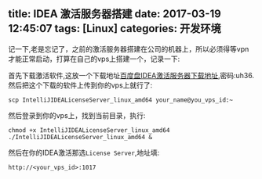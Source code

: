 title: IDEA 激活服务器搭建
date: 2017-03-19 12:45:07
tags: [Linux]
categories: 开发环境
---
记一下,老是忘记了，之前的激活服务器搭建在公司的机器上，所以必须得等vpn才能正常启动，打算在自己的vps上搭建一个，记录一下:

首先下载激活软件,这放一个下载地址[百度盘IDEA激活服务器下载地址](https://pan.baidu.com/s/1c2pFhIS),密码:uh36.
然后把这个下载的软件上传到你的vps上就行了:
```
scp IntelliJIDEALicenseServer_linux_amd64 your_name@you_vps_id:~
```
然后登录到你的vps上，找到当前目录，执行:
```
chmod +x IntelliJIDEALicenseServer_linux_amd64
./IntelliJIDEALicenseServer_linux_amd64 &
```
然后在你的IDEA激活那选`License Server`,地址填:
```
http://<your_vps_id>:1017
```

